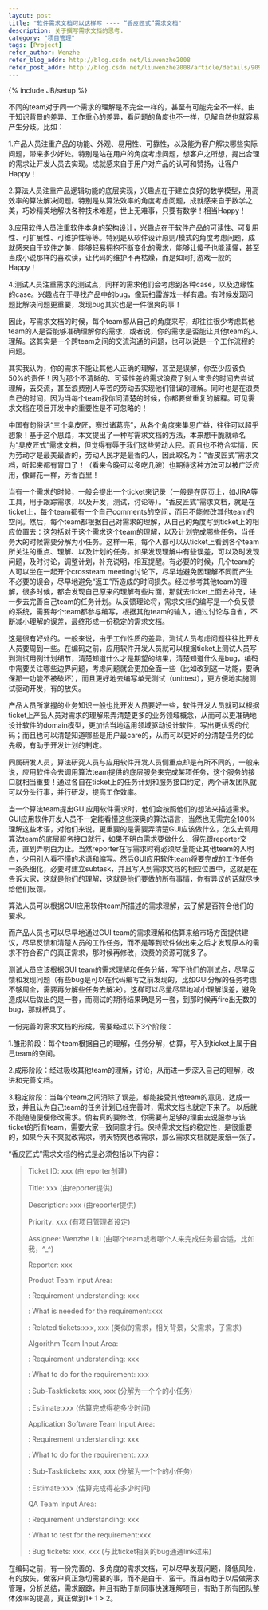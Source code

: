 ```yaml
---
layout: post
title: "软件需求文档可以这样写 ---- “香皮匠式”需求文档"
description: 关于撰写需求文档的思考.
category: "项目管理"
tags: [Project]
refer_author: Wenzhe
refer_blog_addr: http://blog.csdn.net/liuwenzhe2008
refer_post_addr: http://blog.csdn.net/liuwenzhe2008/article/details/9099641
---
```

{% include JB/setup %}

不同的team对于同一个需求的理解是不完全一样的，甚至有可能完全不一样。由于知识背景的差异、工作重心的差异，看问题的角度也不一样，见解自然也就容易产生分歧。比如：

 1.产品人员注重产品的功能、外观、易用性、可靠性，以及能为客户解决哪些实际问题，带来多少好处。特别是站在用户的角度考虑问题，想客户之所想，提出合理的需求让开发人员去实现。成就感来自于用户对产品的认可和赞扬，让客户Happy！

 2.算法人员注重产品逻辑功能的底层实现，兴趣点在于建立良好的数学模型，用高效率的算法解决问题。特别是从算法效率的角度考虑问题，成就感来自于数学之美，巧妙精美地解决各种技术难题，世上无难事，只要有数学！相当Happy！

 3.应用软件人员注重软件本身的架构设计，兴趣点在于软件产品的可读性、可复用性、可扩展性、可维护性等等。特别是从软件设计原则/模式的角度考虑问题，成就感来自于软件之美，能够轻易拥抱不断变化的需求，能够让傻子也能读懂，甚至当成小说那样的喜欢读，让代码的维护不再枯燥，而是如同打游戏一般的Happy！

 4.测试人员注重需求的测试点，同样的需求他们会考虑到各种case，以及边缘性的case。兴趣点在于寻找产品中的bug，像玩扫雷游戏一样有趣。有时候发现问题比解决问题更重要，发现bug其实也是一件很爽的事！
      
 因此，写需求文档的时候，每个team都从自己的角度来写，却往往很少考虑其他team的人是否能够准确理解你的需求，或者说，你的需求是否能让其他team的人理解。这其实是一个跨team之间的交流沟通的问题，也可以说是一个工作流程的问题。

 其实我认为，你的需求不能让其他人正确的理解，甚至是误解，你至少应该负50%的责任！因为那个不清晰的、可读性差的需求浪费了别人宝贵的时间去尝试理解，去交流，甚至浪费别人辛苦的劳动去实现他们错误的理解。同时也是在浪费自己的时间，因为当每个team找你问清楚的时候，你都要做重复的解释。可见需求文档在项目开发中的重要性是不可忽略的！

 中国有句俗话“三个臭皮匠，赛过诸葛亮”，从各个角度来集思广益，往往可以超乎想象！基于这个思路，本文提出了一种写需求文档的方法，本来想干脆就命名为“臭皮匠式”需求文档，但觉得有辱于我们这些劳动人民。而且也不符合实情，因为劳动才是最美最香的，劳动人民才是最香的人，因此取名为：“香皮匠式”需求文档，听起来都有胃口了！（看来今晚可以多吃几碗）也期待这种方法可以被广泛应用，像鲜花一样，芳香百里！

 当有一个需求的时候，一般会提出一个ticket来记录（一般是在网页上，如JIRA等工具，用于跟踪需求，以及开发，测试，讨论等）。“香皮匠式”需求文档，就是在ticket上，每个team都有一个自己comments的空间，而且不能修改其他team的空间。然后，每个team都根据自己对需求的理解，从自己的角度写到ticket上的相应位置去：这包括对于这个需求这个team的理解，以及计划完成哪些任务，当任务大的时候需要分解为小任务。这样一来，每个人都可以从ticket上看到各个team所关注的重点、理解、以及计划的任务。如果发现理解中有些误差，可以及时发现问题，及时讨论，调整计划，补充说明，相互提醒。有必要的时候，几个team的人可以坐在一起开个crossteam meeting讨论下，尽早地避免因理解不同而产生不必要的误会，尽早地避免“返工”所造成的时间损失。经过参考其他team的理解，很多时候，都会发现自己原来的理解有些片面，那就去ticket上面去补充，进一步去完善自己team的任务计划。从反馈理论将，需求文档的编写是一个负反馈的系统，需要每个team都参与编写，根据其他team的输入，通过讨论与自省，不断减小理解的误差，最终形成一份稳定的需求文档。

 这是很有好处的。一般来说，由于工作性质的差异，测试人员考虑问题往往比开发人员要周到一些。在编码之前，应用软件开发人员就可以根据ticket上测试人员写到测试用例计划细节，清楚知道什么才是期望的结果，清楚知道什么是bug，编码中需要关注哪些边界问题，考虑问题就会更加全面一些（比如改到这一功能，要确保那一功能不被破坏），而且更好地去编写单元测试（unittest），更方便地实施测试驱动开发，有的放矢。

 产品人员所掌握的业务知识一般也比开发人员要好一些，软件开发人员就可以根据ticket上产品人员对需求的理解来弄清楚更多的业务领域概念，从而可以更准确地设计软件的domain模型，更加恰当地运用领域驱动设计软件，写出更优秀的代码；而且也可以清楚知道哪些是用户最care的，从而可以更好的分清楚任务的优先级，有助于开发计划的制定。

 同属研发人员，算法研究人员与应用软件开发人员侧重点却是有所不同的，一般来说，应用软件会去调用算法team提供的底层服务来完成某项任务，这个服务的接口就相当重要！通过各自在ticket上的任务计划和服务接口约定，两个研发团队就可以分头行事，并行研发，提高工作效率。

 当一个算法team提出GUI应用软件需求时，他们会按照他们的想法来描述需求。GUI应用软件开发人员不一定能看懂这些深奥的算法语言，当然也无需完全100%理解这些术语，对他们来说，更重要的是需要弄清楚GUI应该做什么，怎么去调用算法team的底层服务接口就行，如果不明白需求要做什么，得先跟reporter交流，直到弄明白为止。当然reporter在写需求时得必须尽量能让其他team的人明白，少用别人看不懂的术语和缩写。然后GUI应用软件team将要完成的工作任务一条条细化，必要时建立subtask，并且写入到需求文档的相应位置中，这就是在告诉大家，这就是他们的理解，这就是他们要做的所有事情，你有异议的话就尽快给他们反馈。

 算法人员可以根据GUI应用软件team所描述的需求理解，去了解是否符合他们的要求。

 而产品人员也可以尽早地通过GUI team的需求理解和估算来给市场方面提供建议，尽早反馈和清楚人员的工作任务，而不是等到软件做出来之后才发现原本的需求不符合客户的真正需求，那时候再修改，浪费的资源可就多了。

 测试人员应该根据GUI team的需求理解和任务分解，写下他们的测试点，尽早反馈和发现问题（有些bug是可以在代码编写之前发现的，比如GUI分解的任务考虑不够周全，需要再分解些任务去解决）。这样可以尽量尽早地减小理解误差，避免造成以后做出的是一套，而测试的期待结果确是另一套，到那时候再fire出无数的bug，那就杯具了。

 一份完善的需求文档的形成，需要经过以下3个阶段：

 1.雏形阶段：每个team根据自己的理解，任务分解，估算，写入到ticket上属于自己team的空间。

 2.成形阶段：经过吸收其他team的理解，讨论，从而进一步深入自己的理解，改进和完善文档。

 3.稳定阶段：当每个team之间消除了误差，都能接受其他team的意见，达成一致，并且认为自己team的任务计划已经完善时，需求文档也就定下来了。
 以后就不能随随便便修改需求。倘若真的要修改，你需要有足够的理由去说服参与该ticket的所有team，需要大家一致同意才行。保持需求文档的稳定性，是很重要的，如果今天不爽就改需求，明天特爽也改需求，那么需求文档就是废纸一张了。
	
 “香皮匠式”需求文档的格式是必须包括以下内容：

> Ticket ID: xxx                         (由reporter创建)
> 
> Title: xxx                             (由reporter提供)
> 
> Description: xxx                       (由reporter提供)
> 
> Priority: xxx                          (有项目管理者设定)
> 
> Assignee: Wenzhe Liu                   (由哪个team或者哪个人来完成任务最合适，比如我，^_^)
> 
> Reporter: xxx
> 
> Product Team Input Area:
> 
>:     Requirement understanding: xxx
>    
>:     What is needed for the requirement:xxx
>     
>:     Related tickets:xxx, xxx  (类似的需求，相关背景，父需求，子需求)
>
> Algorithm Team Input Area:
> 
>:     Requirement understanding: xxx
>     
>:     What to do for the requirement: xxx
>     
>:     Sub-Tasktickets: xxx, xxx (分解为一个个的小任务)
>     
>:     Estimate:xxx (估算完成得花多少时间)
> 
> Application Software Team Input Area:
> 
>:    Requirement understanding: xxx
>    
>:    What to do for the requirement: xxx
>    
>:    Sub-Tasktickets: xxx, xxx (分解为一个个的小任务)
>    
>:    Estimate:xxx (估算完成得花多少时间)
> 
> QA Team Input Area:
> 
>:    Requirement understanding: xxx
>    
>:    What to test for the requirement:xxx
>    
>:    Bug tickets: xxx, xxx (与此ticket相关的bug通通link过来)
> 

   在编码之前，有一份完善的、多角度的需求文档，可以尽早发现问题，降低风险，有的放矢，做客户真正急切需要的事，而不是白干、蛮干。而且有助于以后做需求管理，分析总结，需求跟踪，并且有助于新同事快速理解项目，有助于所有团队整体效率的提高，真正做到1+ 1 > 2。
